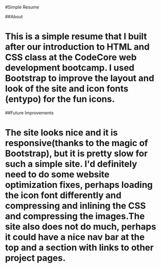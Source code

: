 
#Simple Resume

##About

This is a simple resume that I built after our introduction to HTML and CSS class at the CodeCore web development bootcamp. I used Bootstrap to improve the layout and look of the site and icon fonts (entypo) for the fun icons.
===============================
##Future Improvements

The site looks nice and it is responsive(thanks to the magic of Bootstrap), but it is pretty slow for such a simple site. I'd definitely need to do some website optimization fixes, perhaps loading the icon font differently and compressing and inlining the CSS and compressing the images.The site also does not do much, perhaps it could have a nice nav bar at the top and a section with links to other project pages.
===============================
